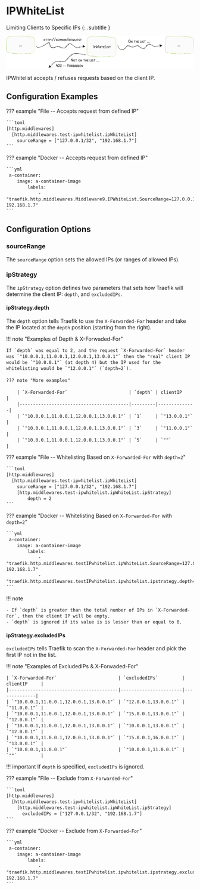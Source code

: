 # IPWhiteList

Limiting Clients to Specific IPs
{: .subtitle }

![IpWhiteList](../assets/img/middleware/ipwhitelist.png)

IPWhitelist accepts / refuses requests based on the client IP.

## Configuration Examples

??? example "File -- Accepts request from defined IP"

    ```toml
    [http.middlewares]
      [http.middlewares.test-ipwhitelist.ipWhiteList]
        sourceRange = ["127.0.0.1/32", "192.168.1.7"]
    ```

??? example "Docker -- Accepts request from defined IP"

    ```yml
     a-container:
        image: a-container-image 
            labels:
                - "traefik.http.middlewares.Middleware9.IPWhiteList.SourceRange=127.0.0.1/32, 192.168.1.7"
    ```

## Configuration Options

### sourceRange

The `sourceRange` option sets the allowed IPs (or ranges of allowed IPs).

### ipStrategy

The `ipStrategy` option defines two parameters that sets how Traefik will determine the client IP: `depth`, and `excludedIPs`.

#### ipStrategy.depth 

The `depth` option tells Traefik to use the `X-Forwarded-For` header and take the IP located at the `depth` position (starting from the right).

!!! note "Examples of Depth & X-Forwaded-For"

    If `depth` was equal to 2, and the request `X-Forwarded-For` header was `"10.0.0.1,11.0.0.1,12.0.0.1,13.0.0.1"` then the "real" client IP would be `"10.0.0.1"` (at depth 4) but the IP used for the whitelisting would be `"12.0.0.1"` (`depth=2`).
    
    ??? note "More examples"
    
        | `X-Forwarded-For`                       | `depth` | clientIP     |
        |-----------------------------------------|---------|--------------|
        | `"10.0.0.1,11.0.0.1,12.0.0.1,13.0.0.1"` | `1`     | `"13.0.0.1"` |
        | `"10.0.0.1,11.0.0.1,12.0.0.1,13.0.0.1"` | `3`     | `"11.0.0.1"` |
        | `"10.0.0.1,11.0.0.1,12.0.0.1,13.0.0.1"` | `5`     | `""`         |

??? example "File -- Whitelisting Based on `X-Forwarded-For` with `depth=2`"

    ```toml
    [http.middlewares]
      [http.middlewares.test-ipwhitelist.ipWhiteList]
        sourceRange = ["127.0.0.1/32", "192.168.1.7"]
        [http.middlewares.test-ipwhitelist.ipWhiteList.ipStrategy]
            depth = 2
    ```

??? example "Docker -- Whitelisting Based on `X-Forwarded-For` with `depth=2`"

    ```yml
     a-container:
        image: a-container-image 
            labels:
                - "traefik.http.middlewares.testIPwhitelist.ipWhiteList.SourceRange=127.0.0.1/32, 192.168.1.7"
                - "traefik.http.middlewares.testIPwhitelist.ipwhitelist.ipstrategy.depth=2"
    ```

!!! note

    - If `depth` is greater than the total number of IPs in `X-Forwarded-For`, then the client IP will be empty.
    - `depth` is ignored if its value is is lesser than or equal to 0.

#### ipStrategy.excludedIPs

`excludedIPs` tells Traefik to scan the `X-Forwarded-For` header and pick the first IP not in the list.

!!! note "Examples of ExcludedIPs & X-Forwaded-For"

    | `X-Forwarded-For`                       | `excludedIPs`         | clientIP     |
    |-----------------------------------------|-----------------------|--------------|
    | `"10.0.0.1,11.0.0.1,12.0.0.1,13.0.0.1"` | `"12.0.0.1,13.0.0.1"` | `"11.0.0.1"` |
    | `"10.0.0.1,11.0.0.1,12.0.0.1,13.0.0.1"` | `"15.0.0.1,13.0.0.1"` | `"12.0.0.1"` |
    | `"10.0.0.1,11.0.0.1,12.0.0.1,13.0.0.1"` | `"10.0.0.1,13.0.0.1"` | `"12.0.0.1"` |
    | `"10.0.0.1,11.0.0.1,12.0.0.1,13.0.0.1"` | `"15.0.0.1,16.0.0.1"` | `"13.0.0.1"` |
    | `"10.0.0.1,11.0.0.1"`                   | `"10.0.0.1,11.0.0.1"` | `""`         |

!!! important
    If `depth` is specified, `excludedIPs` is ignored.

??? example "File -- Exclude from `X-Forwarded-For`"

    ```toml
    [http.middlewares]
      [http.middlewares.test-ipwhitelist.ipWhiteList]
        [http.middlewares.test-ipwhitelist.ipWhiteList.ipStrategy]
          excludedIPs = ["127.0.0.1/32", "192.168.1.7"]
    ```

??? example "Docker -- Exclude from `X-Forwarded-For`"

    ```yml
     a-container:
        image: a-container-image 
            labels:
                - "traefik.http.middlewares.testIPwhitelist.ipwhitelist.ipstrategy.excludedIPs=127.0.0.1/32, 192.168.1.7"
    ```
